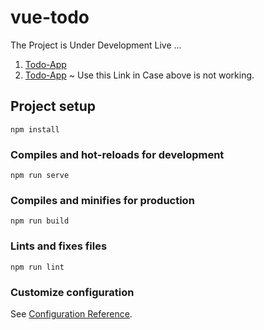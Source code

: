 # vue-todo
The Project is Under Development
Live ...
1) [Todo-App](https://codec-todo.web.app/)
2) [Todo-App](https://codec-todo.firebaseapp.com/) ~ Use this Link in Case above is not working.

## Project setup
```
npm install
```

### Compiles and hot-reloads for development
```
npm run serve
```

### Compiles and minifies for production
```
npm run build
```

### Lints and fixes files
```
npm run lint
```

### Customize configuration
See [Configuration Reference](https://cli.vuejs.org/config/).
